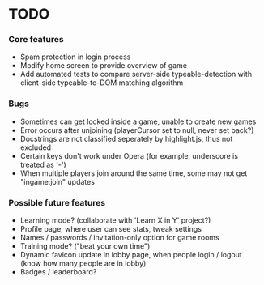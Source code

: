 # TODO

### Core features
* Spam protection in login process
* Modify home screen to provide overview of game
* Add automated tests to compare server-side typeable-detection with client-side typeable-to-DOM matching algorithm

### Bugs
* Sometimes can get locked inside a game, unable to create new games
* Error occurs after unjoining (playerCursor set to null, never set back?)
* Docstrings are not classified seperately by highlight.js, thus not excluded
* Certain keys don't work under Opera (for example, underscore is treated as '-')
* When multiple players join around the same time, some may not get "ingame:join" updates

### Possible future features
* Learning mode? (collaborate with 'Learn X in Y' project?)
* Profile page, where user can see stats, tweak settings
* Names / passwords / invitation-only option for game rooms
* Training mode? ("beat your own time")
* Dynamic favicon update in lobby page, when people login / logout (know how many people are in lobby)
* Badges / leaderboard?

